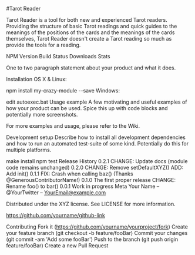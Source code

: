 #Tarot Reader

Tarot Reader is a tool for both new and experienced Tarot readers. Providing the structure of basic Tarot readings and quick guides to the meanings of the positions of the cards and the meanings of the cards themselves, Tarot Reader doesn't create a Tarot reading so much as provide the tools for a reading.

NPM Version Build Status Downloads Stats

One to two paragraph statement about your product and what it does.

Installation
OS X & Linux:

npm install my-crazy-module --save
Windows:

edit autoexec.bat
Usage example
A few motivating and useful examples of how your product can be used. Spice this up with code blocks and potentially more screenshots.

For more examples and usage, please refer to the Wiki.

Development setup
Describe how to install all development dependencies and how to run an automated test-suite of some kind. Potentially do this for multiple platforms.

make install
npm test
Release History
0.2.1
CHANGE: Update docs (module code remains unchanged)
0.2.0
CHANGE: Remove setDefaultXYZ()
ADD: Add init()
0.1.1
FIX: Crash when calling baz() (Thanks @GenerousContributorName!)
0.1.0
The first proper release
CHANGE: Rename foo() to bar()
0.0.1
Work in progress
Meta
Your Name – @YourTwitter – YourEmail@example.com

Distributed under the XYZ license. See LICENSE for more information.

https://github.com/yourname/github-link

Contributing
Fork it (https://github.com/yourname/yourproject/fork)
Create your feature branch (git checkout -b feature/fooBar)
Commit your changes (git commit -am 'Add some fooBar')
Push to the branch (git push origin feature/fooBar)
Create a new Pull Request

